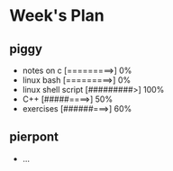 # Week's Plan

## piggy

- notes on c [=========>] 0%
- linux bash [=========>] 0%
- linux shell script [#########>] 100%
- C++ [#####====>] 50%
- exercises [######===>] 60%

## pierpont

- ...
